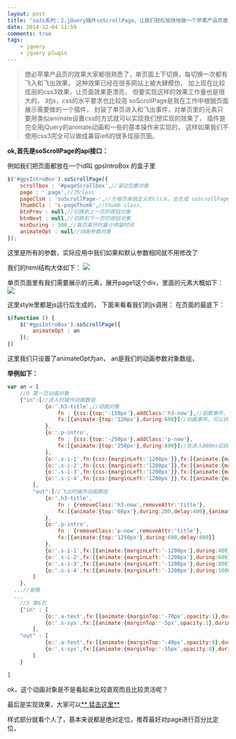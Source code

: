 ```yaml
---
layout: post
title: "soJs系列：2,jQuery插件soScrollPage，让我们轻松愉快地做一个苹果产品页面"
date: 2014-12-04 11:59
comments: true
tags:
	- jquery
	- jquery plugin
---
```


> 想必苹果产品页的效果大家都很熟悉了，单页面上下切换，每切换一次都有飞入和飞出效果，
> 这种效果已经在很多网站上被大肆模仿，
> 加上现在比较炫丽的css3效果，让页面效果更漂亮，
> 但要实现这样的效果工作量也是很大的，
> 对js，css的水平要求也比较高
> soScrollPage是我在工作中根据页面展示需要做的一个插件，
> 封装了单页进入和飞出事件，对单页里的元素只要用类似animate设置css的方式就可以实现我们想实现的效果了，
> 插件是完全用jQuery的animate动画和一些的基本操作来实现的，
> 这样如果我们不使用css3完全可以做成兼容ie6的很多炫丽页面。



**ok,首先是soScrollPage的api接口：**

例如我们把页面都放在一个id叫 gpsIntroBox 的盒子里

```javascript
$('#gpsIntroBox').soScrollPage({
	scrollbox : '#pageScrollbox',//滚动包裹对象
	page : '.page',//页class
	pageClsH : 'soScrollPage-',//为每页单独定义的cls头，会生成 soScrollPage-0 , soScrollPage-1 这样的class，方便每页dom查找，如无冲突，一般不用修改
	thumbCls : 's-pageThumb',//thumb class,
	btnPrev : null,//切换到上一页的按钮对象
	btnNext : null,//切换到下一页的按钮对象
	minDuring : 300,//每页离开时最少停留时间
	animateOpt : null//动画参数对象
});
```

这里是所有的参数，实际应用中我们如果和默认参数相同就不用修改了

我们的html结构大体如下：
![](/images/soscrollpage-1.png)

单页页面里有我们需要展示的元素，展开page1这个div，里面的元素大概如下：
![](/images/soscrollpage-2.png)

这里style里都是js运行后生成的，
下面来看看我们的js调用：
在页面的最底下：

```javascript
$(function () {
	$('#gpsIntroBox').soScrollPage({
		animateOpt : an
	});
})
```

这里我们只设置了animateOpt为an，
an是我们的动画参数对象数组，

**举例如下：**

```javascript
var an = [
	//0 第一页动画对象
	{"in":[//进入时操作动画数组
			{o:'.h3-title',//动画对象
				fn : {css:{top:'-150px'},addClass:'h3-now'},//函数事件，可以执行css、addClass、removeClass、removeAttr等jQuery默认支持的属性操作事件,
				fx:[{animate:{top:'120px'},during:600}]//动画事件，可以执行animate，另外可以设置delay时间
			},
			{o:'.p-intro',
				fn : {css:{top:'-250px'},addClass:'p-now'},
				fx:[{animate:{top:'250px'},during:800}]//在进入800ms后执行
			},
			{o:'.s-i-1',fn:{css:{marginLeft:'1200px'}},fx:[{animate:{marginLeft:'-216px'},during:400,delay:400}]},//在进入400ms后执行
			{o:'.s-i-2',fn:{css:{marginLeft:'1200px'}},fx:[{animate:{marginLeft:'-96px'},during:600,delay:400}]},
			{o:'.s-i-3',fn:{css:{marginLeft:'1200px'}},fx:[{animate:{marginLeft:'24px'},during:800,delay:400}]},
			{o:'.s-i-4',fn:{css:{marginLeft:'1200px'}},fx:[{animate:{marginLeft:'144px'},during:1000,delay:400}]}
		],
		"out":[//飞出时操作动画数组
			{o:'.h3-title',
				fn : {removeClass:'h3-now',removeAttr:'title'},
				fx:[{animate:{top:'60px'},during:200,delay:400},{animate:{top:'1220px'},during:700}]
			},
			{o:'.p-intro',
				fn : {removeClass:'p-now',removeAttr:'title'},
				fx:[{animate:{top:'1250px'},during:600,delay:600}]
			},
			{o:'.s-i-1',fx:[{animate:{marginLeft:'-1200px'},during:400}]},
			{o:'.s-i-2',fx:[{animate:{marginLeft:'-1200px'},during:600}]},
			{o:'.s-i-3',fx:[{animate:{marginLeft:'-1200px'},during:800}]},
			{o:'.s-i-4',fx:[{animate:{marginLeft:'-1200px'},during:1000}]}
		]
	},
  ...//省略
  ...
	//5 第6页
	{"in" : [
			{o:'.a-test',fx:[{animate:{marginTop:'-70px',opacity:1},during:600}]},
			{o:'.s-sys',fx:[{animate:{marginTop:'-5px',opacity:1},during:1000}]}
		],
	"out" : [
			{o:'.a-test',fx:[{animate:{marginTop:'-40px',opacity:0},during:900}]},
			{o:'.s-sys',fx:[{animate:{marginTop:'-55px',opacity:0},during:600}]}
		]
	}

]
```

ok，这个动画对象是不是看起来比较直观而且比较灵活呢？

最后是实现效果，大家可以[** 猛击这里**](/my/soScrollPage/index.html)

样式部分就看个人了，基本来说都是绝对定位，推荐最好对page进行百分比定位，